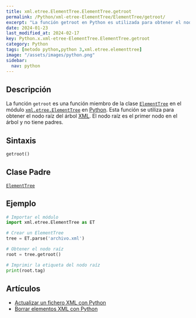 ```yaml
---
title: xml.etree.ElementTree.ElementTree.getroot
permalink: /Python/xml-etree-ElementTree/ElementTree/getroot/
excerpt: "La función getroot en Python es utilizada para obtener el nodo raíz del árbol XML."
date: 2024-01-23
last_modified_at: 2024-02-17
key: Python.x.xml-etree-ElementTree.ElementTree.getroot
category: Python
tags: [metodo python,python 3,xml.etree.elementtree]
image: "/assets/images/python.png"
sidebar:
  nav: python
---
```


## Descripción


La función `getroot` es una función miembro de la clase [`ElementTree`](https://www.w3api.com/Python/xml-etree-ElementTree/ElementTree/) en el módulo [`xml.etree.ElementTree`](https://www.w3api.com/Python/xml-etree-ElementTree/) en [Python](https://www.manualweb.net/python/). Esta función se utiliza para obtener el nodo raíz del árbol [XML](https://www.manualweb.net/xml/). El nodo raíz es el primer nodo en el árbol y no tiene padres.


## Sintaxis


```python
getroot()
```


## Clase Padre


[`ElementTree`](https://www.w3api.com/Python/xml-etree-ElementTree/ElementTree/)


## Ejemplo


```python
# Importar el módulo
import xml.etree.ElementTree as ET

# Crear un ElementTree
tree = ET.parse('archivo.xml')

# Obtener el nodo raíz
root = tree.getroot()

# Imprimir la etiqueta del nodo raíz
print(root.tag)
```


## Artículos

- [Actualizar un fichero XML con Python](http://lineadecodigo.com/python/actualizar-un-fichero-xml-con-python/)
- [Borrar elementos XML con Python](http://lineadecodigo.com/python/borrar-elementos-xml-con-python/)
